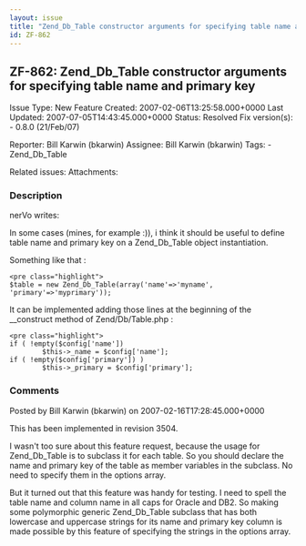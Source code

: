 ```yaml
---
layout: issue
title: "Zend_Db_Table constructor arguments for specifying table name and primary key"
id: ZF-862
---
```


ZF-862: Zend\_Db\_Table constructor arguments for specifying table name and primary key
---------------------------------------------------------------------------------------

 Issue Type: New Feature Created: 2007-02-06T13:25:58.000+0000 Last Updated: 2007-07-05T14:43:45.000+0000 Status: Resolved Fix version(s): - 0.8.0 (21/Feb/07)
 
 Reporter:  Bill Karwin (bkarwin)  Assignee:  Bill Karwin (bkarwin)  Tags: - Zend\_Db\_Table
 
 Related issues: 
 Attachments: 
### Description

nerVo writes:

In some cases (mines, for example :)), i think it should be useful to define table name and primary key on a Zend\_Db\_Table object instantiation.

Something like that :

 
    <pre class="highlight">
    $table = new Zend_Db_Table(array('name'=>'myname', 'primary'=>'myprimary'));


It can be implemented adding those lines at the beginning of the \_\_construct method of Zend/Db/Table.php :

 
    <pre class="highlight">
    if ( !empty($config['name'])
            $this->_name = $config['name'];
    if ( !empty($config['primary']) )
            $this->_primary = $config['primary']; 


 

 

### Comments

Posted by Bill Karwin (bkarwin) on 2007-02-16T17:28:45.000+0000

This has been implemented in revision 3504.

I wasn't too sure about this feature request, because the usage for Zend\_Db\_Table is to subclass it for each table. So you should declare the name and primary key of the table as member variables in the subclass. No need to specify them in the options array.

But it turned out that this feature was handy for testing. I need to spell the table name and column name in all caps for Oracle and DB2. So making some polymorphic generic Zend\_Db\_Table subclass that has both lowercase and uppercase strings for its name and primary key column is made possible by this feature of specifying the strings in the options array.

 

 